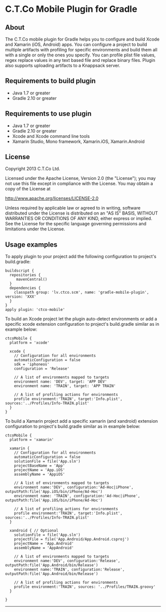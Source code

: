 # C.T.Co Mobile Plugin for Gradle

## About
The C.T.Co mobile plugin for Gradle helps you to configure and build Xcode and Xamarin (iOS, Android) apps. You can configure a project to build multiple artifacts with profiling for specific environments and build them all with a single or only the ones you specify. You can profile plist file values, regex replace values in any text based file and replace binary files. Plugin also supports uploading artifacts to a Knappsack server.

## Requirements to build plugin
- Java 1.7 or greater
- Gradle 2.10 or greater

## Requirements to use plugin
- Java 1.7 or greater
- Gradle 2.10 or greater
- Xcode and Xcode command line tools
- Xamarin Studio, Mono framework, Xamarin.iOS, Xamarin.Android

## License
Copyright 2013 C.T.Co Ltd.

Licensed under the Apache License, Version 2.0 (the "License");
you may not use this file except in compliance with the License.
You may obtain a copy of the License at

<http://www.apache.org/licenses/LICENSE-2.0>

Unless required by applicable law or agreed to in writing, software
distributed under the License is distributed on an "AS IS" BASIS,
WITHOUT WARRANTIES OR CONDITIONS OF ANY KIND, either express or implied.
See the License for the specific language governing permissions and
limitations under the License.

## Usage examples
To apply plugin to your project add the following configuration to project's build.gradle:

    buildscript {
      repositories {
         mavenCentral()
      }
      dependencies {
        classpath group: 'lv.ctco.scm', name: 'gradle-mobile-plugin', version: 'XXX'
      }
    }
    apply plugin: 'ctco-mobile'

To build an Xcode project let the plugin auto-detect environments or add a specific xcode extension configuration to project's build.gradle similar as in example below:

    ctcoMobile {
      platform = 'xcode'

      xcode {
        // Configuration for all environments
        automaticConfiguration = false
        sdk = 'iphoneos'
        configuration = 'Release'

        // A list of environments mapped to targets
        environment name: 'DEV', target: 'APP DEV'
        environment name: 'TRAIN', target: 'APP TRAIN'

        // A list of profiling actions for environments
        profile environment:'TRAIN', target:'Info.plist', sources:'../Profiles/Info-TRAIN.plist'
      }
    }

To build a Xamarin project add a specific xamarin (and xandroid) extension configuration to project's build.gradle similar as in example below:

    ctcoMobile {
      platform = 'xamarin'

      xamarin {
        // Configuration for all environments
        automaticConfiguration = false
        solutionFile = file('App.sln')
        projectBaseName = 'App'
        projectName = 'App.iOS'
        assemblyName = 'AppiOS'

        // A list of environments mapped to targets
        environment name:'DEV', configuration:'Ad-Hoc|iPhone', outputPath:file('App.iOS/bin/iPhone/Ad-Hoc')
        environment name: 'TRAIN', configuration:'Ad-Hoc|iPhone', outputPath:file('App.iOS/bin/iPhone/Ad-Hoc')

        // A list of profiling actions for environments
        profile environment:'TRAIN', target:'Info.plist', sources:'../Profiles/Info-TRAIN.plist'
      }

      xandroid { // Optional
        solutionFile = file('App.sln')
        projectFile = file('App.Android/App.Android.csproj')
        projectName = 'App.Android'
        assemblyName = 'AppAndroid'

        // A list of environments mapped to targets
        environment name:'DEV', configuration:'Release', outputPath:file('App.Android/bin/Release')
        environment name:'TRAIN', configuration:'Release', outputPath:file('App.Android/bin/Release')

        // A list of profiling actions for environments
        profile environment:'TRAIN', sources: '../Profiles/TRAIN.groovy'
      }

    }

----
